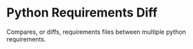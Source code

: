 # Python Requirements Diff
Compares, or diffs, requirements files between multiple python requirements.

